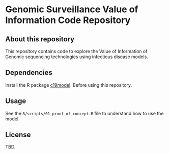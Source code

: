 # Genomic Surveillance Value of Information Code Repository

## About this repository

This repository contains code to explore the Value of Information of Genomic sequencing technologies using infectious disease models.

## Dependencies

Install the R package [c19model](https://gitlab.com/covidpaths/c19model). Before using this repository.

## Usage
See the `R/scripts/01_proof_of_concept.R` file to understand how to use the model.

## License
TBD.
